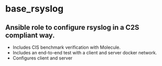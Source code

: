 # base_rsyslog

## Ansible role to configure rsyslog in a C2S compliant way.
- Includes CIS benchmark verification with Molecule.
- Includes an end-to-end test with a client and server docker network.
- Configures client and server
